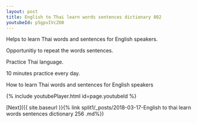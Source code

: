 ```yaml
---
layout: post
title: English to Thai learn words sentences dictionary 802 
youtubeId: p5gpvIVcZO0
---
```

 
 
Helps to learn Thai words and sentences for English speakers.

Opportunitiy to repeat the words sentences. 

Practice Thai language. 
 
10 minutes practice every day. 
 
How to learn Thai words and sentences for English speakers 
 
{% include youtubePlayer.html id=page.youtubeId %}
 
 
[Next]({{ site.baseurl }}{% link  split1/_posts/2018-03-17-English to thai learn words sentences dictionary 256 .md%})
 
